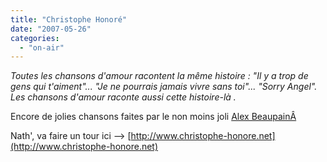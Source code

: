 ```yaml
---
title: "Christophe Honoré"
date: "2007-05-26"
categories: 
  - "on-air"
---
```


_Toutes les chansons d'amour racontent la même histoire :_ _"Il y a trop de gens qui t'aiment"..._ _"Je ne pourrais jamais vivre sans toi"..._ _"Sorry Angel". Les chansons d'amour raconte aussi cette histoire-là ._

Encore de jolies chansons faites par le non moins joli [Alex BeaupainÂ](http://alex.digitalbabylon.net/) 

Nath', va faire un tour ici --> [http://www.christophe-honore.net](http://www.christophe-honore.net)
